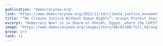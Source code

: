 ```yaml
---
publication: "democracynow.org"
link: "https://www.democracynow.org/2022/11/14/climate_justice_movement_human_rights_cop27"
title: "“No Climate Justice Without Human Rights”: Groups Protest Inaction, Repression at U.N. Summit in Egypt"
excerpt: "Democracy Now! is in Sharm el-Sheikh, Egypt, where the COP27 U.N. climate conference has entered its second week amid protests against the host government’s repression and world leaders’ inaction on t"
image: "https://www.democracynow.org/images/story/80/65180/full_hd/seg1-COP27-Protest.jpg"
group: pro
rank: 13
---
```

